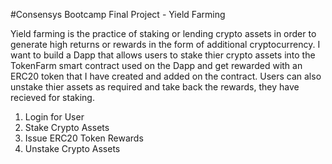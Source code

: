 #Consensys Bootcamp Final Project - Yield Farming

Yield farming is the practice of staking or lending crypto assets in order to generate high returns or rewards in the form of additional cryptocurrency. I want to build a Dapp that allows users to stake thier crypto assets into the TokenFarm smart contract used on the Dapp and get rewarded with an ERC20 token that I have created and added on the contract. Users can also unstake thier assets as required and take back the rewards, they have recieved for staking.

  1. Login for User
  2. Stake Crypto Assets
  3. Issue ERC20 Token Rewards
  4. Unstake Crypto Assets

